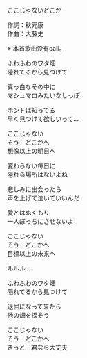 ここじゃないどこか  
  
作詞：秋元康  
作曲：大藤史  
  
※ 本首歌曲没有call。  
  
ふわふわのワタ畑  
隠れてるから見つけて  
  
真っ白なその中に  
マシュマロみたいなしっぽ  
  
ホントは知ってる  
早く見つけて欲しいって…  
  
ここじゃない  
そう　どこかへ  
想像以上の明日へ  
  
変わらない毎日に  
隠れる場所はないよね  
  
悲しみに出会ったら  
声を上げて泣いていいんだ  
  
愛とはぬくもり  
一人ぼっちにさせないよ  
  
ここじゃない  
そう　どこかへ  
目標以上の未来へ  
  
ルルル…  
  
ふわふわのワタ畑  
隠れてるから見つけて  
  
退屈になって来たら  
他の畑を探そう  
  
ここじゃない  
そう　どこかへ  
きっと　君なら大丈夫  
